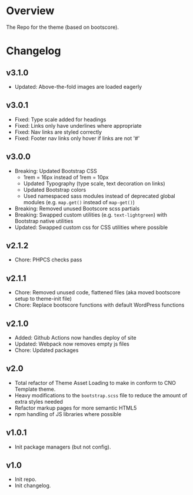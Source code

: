 # Overview

The Repo for the theme (based on bootscore).

# Changelog

## v3.1.0

-   Updated: Above-the-fold images are loaded eagerly

## v3.0.1

-   Fixed: Type scale added for headings
-   Fixed: Links only have underlines where appropriate
-   Fixed: Nav links are styled correctly
-   Fixed: Footer nav links only hover if links are not '#'

## v3.0.0

-   Breaking: Updated Bootstrap CSS
    -   1rem = 16px instead of 1rem = 10px
    -   Updated Typography (type scale, text decoration on links)
    -   Updated Bootstrap colors
    -   Used namespaced sass modules instead of deprecated global modules (e.g. `map.get()` instead of `map-get()`)
-   Breaking: Removed unused Bootscore scss partials
-   Breaking: Swapped custom utilities (e.g. `text-lightgreen`) with Bootstrap native utilities
-   Updated: Swapped custom css for CSS utilities where possible

## v2.1.2

-   Chore: PHPCS checks pass

## v2.1.1

-   Chore: Removed unused code, flattened files (aka moved bootscore setup to theme-init file)
-   Chore: Replace bootscore functions with default WordPress functions

## v2.1.0

-   Added: Github Actions now handles deploy of site
-   Updated: Webpack now removes empty js files
-   Chore: Updated packages

## v2.0

-   Total refactor of Theme Asset Loading to make in conform to CNO Template theme.
-   Heavy modifications to the `bootstrap.scss` file to reduce the amount of extra styles needed
-   Refactor markup pages for more semantic HTML5
-   npm handling of JS libraries where possible

## v1.0.1

-   Init package managers (but not config).

## v1.0

-   Init repo.
-   Init changelog.
